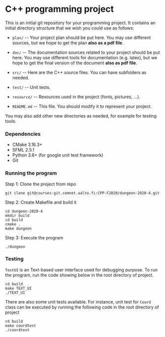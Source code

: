 # C++ programming project

This is an initial git repository for your programming project.
It contains an initial directory structure that we wish you could
use as follows:

  * `plan/` -- Your project plan should be put here. You may use different sources,
    but we hope to get the plan **also as a pdf file**.

  * `doc/` -- The documentation sources related to your project should be put here.
    You may use different tools for documentation (e.g. latex),
    but we hope to get the final version of the document
    **also as pdf file**.

  * `src/` -- Here are the C++ source files. You can have subfolders as needed.

  * `test/` -- Unit tests.

  * `resource/` -- Resources used in the project (fonts, pictures, ...).

  * `README.md` -- This file. You should modify it to represent your project.

You may also add other new directories as needed, for example
for testing tools.


### Dependencies
- CMake 3.16.3+
- SFML 2.5.1
- Python 3.6+ (for google unit test framework)
- Git

### Running the program
Step 1: Clone the project from repo
```shell
git clone git@courses-git.comnet.aalto.fi:CPP-F2020/dungeon-2020-4.git
```
Step 2: Create Makefile and build it
```shell
cd dungeon-2020-4
mkdir build
cd build
cmake .
make dungeon
```
Step 3: Execute the program
```shell
./dungeon
```

### Testing
`TextUI` is an Text-based user interface used for debugging purpose. 
To run the program, run the code showing below in the root directory of project. 
 ```shell
cd build
make TEXT_UI
./TEXT_UI
```
There are also some unit tests available. For instance, unit test for `Coord` class 
can be executed by running the following code in the root directory of project
 ```shell
cd build
make coordtest
./coordtest
```